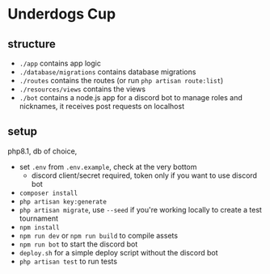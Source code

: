 # Underdogs Cup

## structure

- `./app` contains app logic
- `./database/migrations` contains database migrations
- `./routes` contains the routes (or run `php artisan route:list`)
- `./resources/views` contains the views
- `./bot` contains a node.js app for a discord bot to manage roles and nicknames, it receives post requests on localhost

## setup

php8.1, db of choice,

- set `.env` from `.env.example`, check at the very bottom
    - discord client/secret required, token only if you want to use discord bot
- `composer install`
- `php artisan key:generate`
- `php artisan migrate`, use `--seed` if you're working locally to create a test tournament
- `npm install`
- `npm run dev` or `npm run build` to compile assets
- `npm run bot` to start the discord bot
- `deploy.sh` for a simple deploy script without the discord bot
- `php artisan test` to run tests
